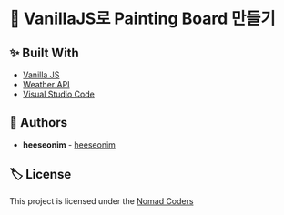 # 🎨 VanillaJS로 Painting Board 만들기

## :sparkles: Built With

* [Vanilla JS](http://vanilla-js.com/)
* [Weather API](https://openweathermap.org/api)
* [Visual Studio Code](https://code.visualstudio.com/)

## :see_no_evil: Authors

* **heeseonim** - [heeseonim](https://github.com/heeseonim)

## :label: License

This project is licensed under the [Nomad Coders](https://academy.nomadcoders.co/)
